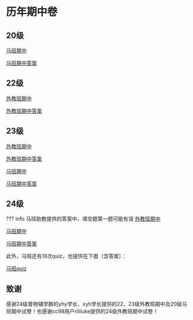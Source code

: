 # 历年期中卷
## 20级
[马班期中](20ma_mid.pdf)

[马班期中答案](20ma_mid_answer.pdf)
## 22级
[外教班期中](22foreign_mid.pdf)

[外教班期中答案](22foreign_mid_answer.pdf)
## 23级
[外教班期中](23foreign_mid.pdf)

[外教班期中答案](23foreign_mid_answer.pdf)

[马班期中](23ma_mid.pdf)

[马班期中答案](23ma_mid_answer.pdf)
## 24级
??? info
    马班助教提供的答案中，填空题第一题可能有误
[外教班期中](24foreign_mid.pdf)

[马班期中](24ma_mid.pdf)

[马班期中答案](24ma_mid_answer.pdf)

此外，马班还有18次quiz，也提供在下面（含答案）：

[马班quiz](24ma_quiz.pdf)
## 致谢
感谢24级普物辅学群的yhy学长、xyh学长提供的22、23级外教班期中及20级马班期中试卷！也感谢cc98用户rililuke提供的24级外教班期中试卷！